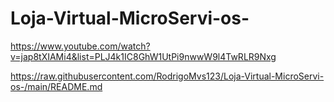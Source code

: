 # Loja-Virtual-MicroServi-os-

https://www.youtube.com/watch?v=jap8tXIAMi4&list=PLJ4k1IC8GhW1UtPi9nwwW9l4TwRLR9Nxg

https://raw.githubusercontent.com/RodrigoMvs123/Loja-Virtual-MicroServi-os-/main/README.md

